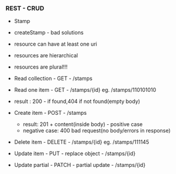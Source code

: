 ### REST - CRUD
- Stamp
- createStamp - bad solutions

- resource can have at least one uri
- resources are hierarchical
- resources are plural!!!
- Read collection - GET - /stamps
- Read one item - GET - /stamps/{id} eg. /stamps/110101010
- result : 200 - if found,404 if not found(empty body) 
- Create item - POST - /stamps
  - result: 201 + content(inside body) - positive case
  - negative case: 400 bad request(no body/errors in response)
- Delete item - DELETE - /stamps/{id} eg. /stamps/111145
- Update item - PUT - replace object - /stamps/{id}
- Update partial - PATCH - partial update - /stamps/{id}